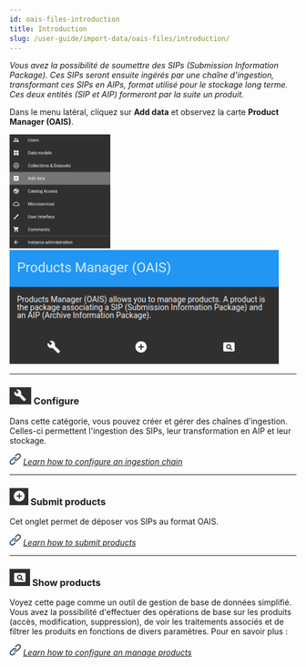 ```yaml
---
id: oais-files-introduction
title: Introduction
slug: /user-guide/import-data/oais-files/introduction/
---
```


_Vous avez la possibilité de soumettre des SIPs (Submission Information Package). Ces SIPs seront ensuite ingérés par une chaîne d'ingestion, transformant ces SIPs en AIPs, format utilisé pour le stockage long terme. Ces deux entités (SIP et AIP) formeront par la suite un produit._

Dans le menu latéral, cliquez sur **Add data** et observez la carte **Product Manager (OAIS)**.

<img src="/images/user-documentation/regards-icons/admin/menu-add-data.png" height="200"/>
<img src="/images/user-documentation/v1.4/4_1-ingest/ingest-card.png" height="200"/>

---

### <img src="/images/user-documentation/regards-icons/admin/configure.png" alt="configure" height="30"/> Configure

Dans cette catégorie, vous pouvez créer et gérer des chaînes d'ingestion. Celles-ci permettent l'ingestion des SIPs, leur transformation en AIP et leur stockage.

<img src="/images/user-documentation/doc-icons/link.png" alt="link" height="20"/> <i><a href="../configure-ingestion-chains/">Learn how to configure an ingestion chain</a></i>

---

### <img src="/images/user-documentation/regards-icons/admin/add.png" alt="add" height="30"/> Submit products

Cet onglet permet de déposer vos SIPs au format OAIS.

<img src="/images/user-documentation/doc-icons/link.png" alt="link" height="20"/> <i><a href="../submit-products/">Learn how to submit products</a></i>

---

### <img src="/images/user-documentation/regards-icons/admin/monitor.png" alt="monitor" height="30"/> Show products

Voyez cette page comme un outil de gestion de base de données simplifié. Vous avez la possibilité d'effectuer des opérations de base sur les produits (accès, modification, suppression), de voir les traitements associés et de filtrer les produits en fonctions de divers paramètres. Pour en savoir plus :

<img src="/images/user-documentation/doc-icons/link.png" alt="link" height="20"/> <i><a href="../manage-products/">Learn how to configure an manage products</a></i>